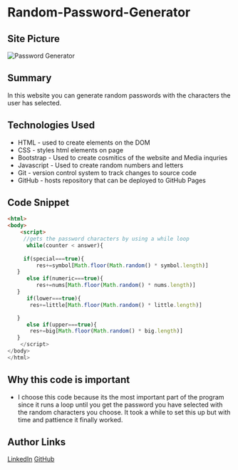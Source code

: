 # Random-Password-Generator

## Site Picture
![Password Generator](https://media.licdn.com/dms/image/C4D22AQG1c8Pvw7G7sw/feedshare-shrink_800/0?e=1578528000&v=beta&t=-HOiWBNN67GCtaDmcXlrqb1gY7NTT43u5jXxWq__rfE)

## Summary 
In this website you can generate random passwords with the characters the user has selected.



## Technologies Used
- HTML - used to create elements on the DOM
- CSS - styles html elements on page
- Bootstrap - Used to create cosmitics of the website and Media inquries
- Javascript - Used to create random numbers and letters
- Git - version control system to track changes to source code
- GitHub - hosts repository that can be deployed to GitHub Pages



## Code Snippet
```html
<html>
<body>
    <script>
     //gets the password characters by using a while loop
      while(counter < answer){
      
     if(special===true){
         res+=symbol[Math.floor(Math.random() * symbol.length)]
   }
      else if(numeric===true){
         res+=nums[Math.floor(Math.random() * nums.length)]
   }
      if(lower===true){
       res+=little[Math.floor(Math.random() * little.length)]

   }
      else if(upper===true){
       res+=big[Math.floor(Math.random() * big.length)]
   }
    </script>
</body>
</html>
```
## Why this code is important
- I choose this code because its the most important part of the program since it runs a loop until you get the password you have selected with the random characters you choose. It took a while to set this up but with time and pattience it finally worked.
## Author Links
[LinkedIn](linkedin.com/in/andres-felipe-jimenez-ferreira-b67a35192)
[GitHub](https://github.com/AndresF97)